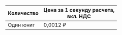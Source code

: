 | Количество | Цена за 1 секунду расчета, <br>вкл. НДС |
| ----- | ----- |
| Один юнит  | 0,0012 ₽ |
